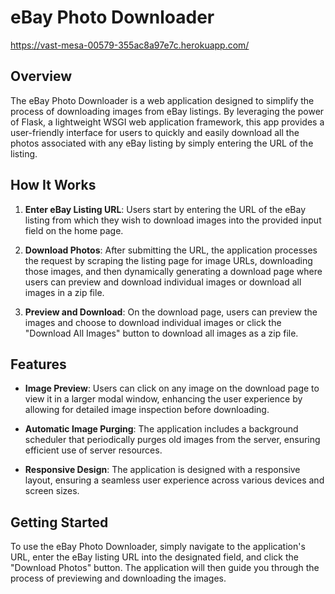 # eBay Photo Downloader

https://vast-mesa-00579-355ac8a97e7c.herokuapp.com/

## Overview

The eBay Photo Downloader is a web application designed to simplify the process of downloading images from eBay listings. By leveraging the power of Flask, a lightweight WSGI web application framework, this app provides a user-friendly interface for users to quickly and easily download all the photos associated with any eBay listing by simply entering the URL of the listing.

## How It Works

1. **Enter eBay Listing URL**: Users start by entering the URL of the eBay listing from which they wish to download images into the provided input field on the home page.

2. **Download Photos**: After submitting the URL, the application processes the request by scraping the listing page for image URLs, downloading those images, and then dynamically generating a download page where users can preview and download individual images or download all images in a zip file.

3. **Preview and Download**: On the download page, users can preview the images and choose to download individual images or click the "Download All Images" button to download all images as a zip file.

## Features

- **Image Preview**: Users can click on any image on the download page to view it in a larger modal window, enhancing the user experience by allowing for detailed image inspection before downloading.

- **Automatic Image Purging**: The application includes a background scheduler that periodically purges old images from the server, ensuring efficient use of server resources.

- **Responsive Design**: The application is designed with a responsive layout, ensuring a seamless user experience across various devices and screen sizes.

## Getting Started

To use the eBay Photo Downloader, simply navigate to the application's URL, enter the eBay listing URL into the designated field, and click the "Download Photos" button. The application will then guide you through the process of previewing and downloading the images.
